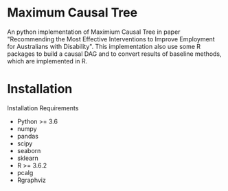 # Maximum Causal Tree
An python implementation of Maximium Causal Tree in paper "Recommending the Most Effective Interventions to Improve Employment for Australians with Disability". This implementation also use some R packages to build a causal DAG and to convert results of baseline methods, which are implemented in R.

# Installation
Installation Requirements

* Python >= 3.6
* numpy
* pandas
* scipy
* seaborn
* sklearn
* R >= 3.6.2
* pcalg
* Rgraphviz
